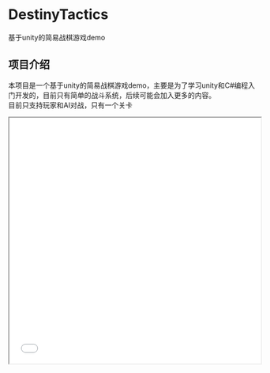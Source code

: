 # DestinyTactics
基于unity的简易战棋游戏demo
## 项目介绍
本项目是一个基于unity的简易战棋游戏demo，主要是为了学习unity和C#编程入门开发的，目前只有简单的战斗系统，后续可能会加入更多的内容。  
目前只支持玩家和AI对战，只有一个关卡  

[//]: # (![]&#40;image.jpg&#41;)
<iframe height=498 width=510 src="video.mkv">
## 项目实现
1. 游戏核心系统
游戏中的棋盘通过邻接矩阵存储图的数据结构,并通过各个各自的几何关系初始化.
2. 寻路算法
主要通过BFS和A*算法进行寻路，其中BFS负责寻找可移动范围和可攻击范围u，A*算法负责给出起点终点后寻找最短路径。 
3. 角色能力和属性管理
实现了一个简易的能力系统用来实现各种技能和伤害计算,以及和动画系统的联动.  
## 未来工作
- [x] UI系统
  - [x] 玩家胜利和失败ui
  - [x] 简易的信息记录系统
  - [ ] 优化ui，通过右键点击实现退后
  - [x] 完成character血条显示
  - [x] 丰富UI，可以显示棋子具体信息
  
- [x] 地形格子系统
  - [x] 添加河流山脉等阻碍和其他需要不同ap的地形
  - [x] 优化关卡美术，为不同地形的cell添加纹理
  - [x] 实现网格显示效果
  - [x] 重构部分gridsystem的功能到cell和character中
  
- [x] 角色与能力系统
  - [x] 实现character的动画系统,攻击和受击动画
  - [x] 玩家棋子增加更多能力

- [] AI系统
  - [] 优化AI索敌系统




